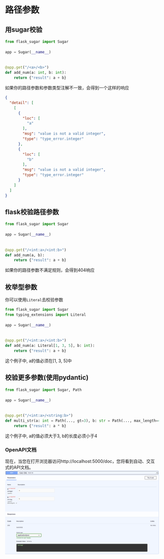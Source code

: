 # 路径参数

## 用sugar校验

```python
from flask_sugar import Sugar

app = Sugar(__name__)


@app.get("/<a>/<b>")
def add_num(a: int, b: int):
    return {"result": a + b}
```

如果你的路径参数和参数类型注解不一致，会得到一个这样的响应

```json
{
  "detail": [
    [
      {
        "loc": [
          "a"
        ],
        "msg": "value is not a valid integer",
        "type": "type_error.integer"
      },
      {
        "loc": [
          "b"
        ],
        "msg": "value is not a valid integer",
        "type": "type_error.integer"
      }
    ]
  ]
}
```

## flask校验路径参数

```python
from flask_sugar import Sugar

app = Sugar(__name__)


@app.get("/<int:a>/<int:b>")
def add_num(a, b):
    return {"result": a + b}
```

如果你的路径参数不满足规则，会得到404响应

## 枚举型参数

你可以使用`Literal`去校验参数

```python
from flask_sugar import Sugar
from typing_extensions import Literal

app = Sugar(__name__)


@app.get("/<int:a>/<int:b>")
def add_num(a: Literal[1, 3, 5], b: int):
    return {"result": a + b}
```

这个例子中, a的值必须在[1, 3, 5]中

## 校验更多参数(使用pydantic)

```python
from flask_sugar import Sugar, Path

app = Sugar(__name__)


@app.get("/<int:a>/<string:b>")
def multi_str(a: int = Path(..., gt=3), b: str = Path(..., max_length=4)):
    return {"result": a * b}
```

这个例子中, a的值必须大于3, b的长度必须小于4

### OpenAPI文档

现在，当您在打开浏览器访问http://localhost:5000/doc，您将看到自动、交互式的API文档。
![FLask Sugar Swagger](../../img/path-swagger.png)
